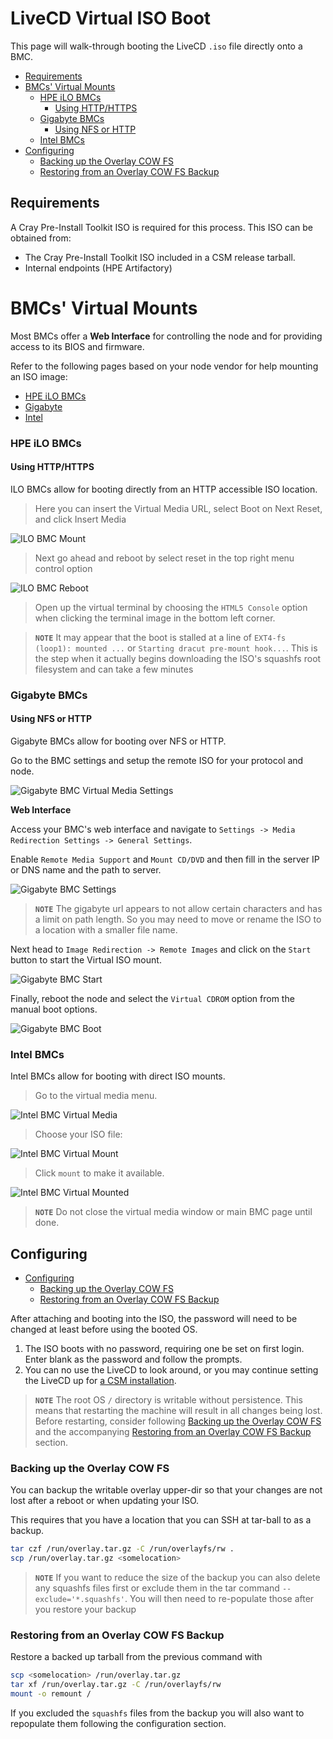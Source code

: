# LiveCD Virtual ISO Boot

This page will walk-through booting the LiveCD `.iso` file directly onto a BMC.

* [Requirements](#requirements)
* [BMCs' Virtual Mounts](#bmcs-virtual-mounts)
  * [HPE iLO BMCs](#hpe-ilo-bmcs)
    * [Using HTTP/HTTPS](#using-httphttps)
  * [Gigabyte BMCs](#gigabyte-bmcs)
    * [Using NFS or HTTP](#using-nfs-or-http)
  * [Intel BMCs](#intel-bmcs)
* [Configuring](#configuring)
   * [Backing up the Overlay COW FS](#backing-up-the-overlay-cow-fs)
   * [Restoring from an Overlay COW FS Backup](#restoring-from-an-overlay-cow-fs-backup)


<a name="requirements"></a>   
## Requirements

A Cray Pre-Install Toolkit ISO is required for this process. This ISO can be obtained from:

- The Cray Pre-Install Toolkit ISO included in a CSM release tarball.
- Internal endpoints (HPE Artifactory)

<a name="bmcs-virtual-mounts"></a>
# BMCs' Virtual Mounts

Most BMCs offer a **Web Interface** for controlling the node and for providing access to its BIOS and firmware. 

Refer to the following pages based on your node vendor for help mounting an ISO image:

* [HPE iLO BMCs](#hpe-ilo-bmcs)
* [Gigabyte](#gigabyte-bmcs)
* [Intel](#intel-bmcs)

<a name="hpe-ilo-bmcs"></a>
### HPE iLO BMCs

<a name="using-httphttps"></a>
#### Using HTTP/HTTPS

ILO BMCs allow for booting directly from an HTTP accessible ISO location.

> Here you can insert the Virtual Media URL, select Boot on Next Reset, and click Insert Media

![ILO BMC Mount](./img/bmc-virtual-media-ilo.png)

> Next go ahead and reboot by select reset in the top right menu control option

![ILO BMC Reboot](./img/bmc-reboot-ilo.png)

> Open up the virtual terminal by choosing the `HTML5 Console` option when clicking the terminal image in the bottom left corner.

> **`NOTE`** It may appear that the boot is stalled at a line of `EXT4-fs (loop1): mounted ...` or `Starting dracut pre-mount hook...`. This is the step when it actually begins downloading the ISO's squashfs root filesystem and can take a few minutes

<a name="gigabyte-bmcs"></a>
### Gigabyte BMCs

<a name="using-nfs-or-http"></a>
#### Using NFS or HTTP

Gigabyte BMCs allow for booting over NFS or HTTP.

Go to the BMC settings and setup the remote ISO for your protocol and node.

![Gigabyte BMC Virtual Media Settings](./img/bmc-virtual-media-gigbyte-settings.png)

**Web Interface**

Access your BMC's web interface and navigate to `Settings -> Media Redirection Settings -> General Settings`.

Enable `Remote Media Support` and `Mount CD/DVD` and then fill in the server IP or DNS name and the path to server.

![Gigabyte BMC Settings](./img/bmc-virtual-media-settings-gigabyte.png)

> **`NOTE`** The gigabyte url appears to not allow certain characters and has a limit on path length. So you may need to move or rename the ISO to a location with a smaller file name.

Next head to `Image Redirection -> Remote Images` and click on the `Start` button to start the Virtual ISO mount.

![Gigabyte BMC Start](./img/bmc-virtual-media-start-gigabyte.png)

Finally, reboot the node and select the `Virtual CDROM` option from the manual boot options.

![Gigabyte BMC Boot](./img/bmc-virtual-media-boot-gigabyte.png)

<a name="intel-bmcs"></a>
### Intel BMCs

Intel BMCs allow for booting with direct ISO mounts.

> Go to the virtual media menu.

![Intel BMC Virtual Media](./img/bmc-virtual-media-intel.png)

> Choose your ISO file:

![Intel BMC Virtual Mount](./img/bmc-virtual-media-intel-menu.png)

> Click `mount` to make it available.

![Intel BMC Virtual Mounted](./img/bmc-virtual-media-intel-mounted.png)

> **`NOTE`** Do not close the virtual media window or main BMC page until done.

<a name="configuring"></a>
## Configuring

* [Configuring](#configuring)
   * [Backing up the Overlay COW FS](#backing-up-the-overlay-cow-fs)
   * [Restoring from an Overlay COW FS Backup](#restoring-from-an-overlay-cow-fs-backup)


After attaching and booting into the ISO, the password will need to be changed at least before using 
the booted OS.

1. The ISO boots with no password, requiring one be set on first login. Enter blank as the password and
   follow the prompts.
2. You can no use the LiveCD to look around, or you may continue setting the LiveCD up for [a CSM installation](003-CSM-LIVECD.md).

> **`NOTE`** The root OS `/` directory is writable without persistence. This means that restarting the machine will result in all changes being lost. Before restarting, consider following [Backing up the Overlay COW FS](#backing-up-the-overlay-cow-fs) and the accompanying [Restoring from an Overlay COW FS Backup](#restoring-from-an-overlay-cow-fs-backup) section.

<a name="backing-up-the-overlay-cow-fs"></a>
### Backing up the Overlay COW FS

You can backup the writable overlay upper-dir so that your changes are not lost after a reboot or when updating your ISO.

This requires that you have a location that you can SSH at tar-ball to as a backup.

```bash
tar czf /run/overlay.tar.gz -C /run/overlayfs/rw .
scp /run/overlay.tar.gz <somelocation>
```
> **`NOTE`** If you want to reduce the size of the backup you can also delete any squashfs files first or exclude them in the tar command `--exclude='*.squashfs'`. You will then need to re-populate those after you restore your backup


<a name="restoring-from-an-overlay-cow-fs-backup"></a>
### Restoring from an Overlay COW FS Backup

Restore a backed up tarball from the previous command with

```bash
scp <somelocation> /run/overlay.tar.gz
tar xf /run/overlay.tar.gz -C /run/overlayfs/rw
mount -o remount /
```

If you excluded the `squashfs` files from the backup you will also want to repopulate them following the configuration section.
